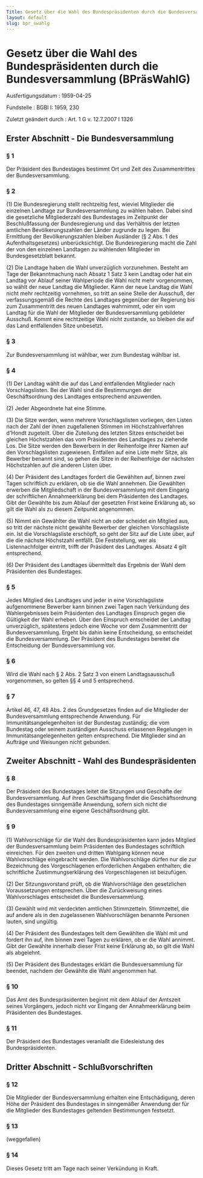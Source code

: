 ```yaml
---
Title: Gesetz über die Wahl des Bundespräsidenten durch die Bundesversammlung
layout: default
slug: bpr_swahlg
---
```


# Gesetz über die Wahl des Bundespräsidenten durch die Bundesversammlung (BPräsWahlG)

Ausfertigungsdatum
:   1959-04-25

Fundstelle
:   BGBl I: 1959, 230

Zuletzt geändert durch
:   Art. 1 G v. 12.7.2007 I 1326


## Erster Abschnitt - Die Bundesversammlung



### § 1

Der Präsident des Bundestages bestimmt Ort und Zeit des
Zusammentrittes der Bundesversammlung.


### § 2

(1) Die Bundesregierung stellt rechtzeitig fest, wieviel Mitglieder
die einzelnen Landtage zur Bundesversammlung zu wählen haben. Dabei
sind die gesetzliche Mitgliederzahl des Bundestages im Zeitpunkt der
Beschlußfassung der Bundesregierung und das Verhältnis der letzten
amtlichen Bevölkerungszahlen der Länder zugrunde zu legen. Bei
Ermittlung der Bevölkerungszahlen bleiben Ausländer (§ 2 Abs. 1 des
Aufenthaltsgesetzes) unberücksichtigt. Die Bundesregierung macht die
Zahl der von den einzelnen Landtagen zu wählenden Mitglieder im
Bundesgesetzblatt bekannt.

(2) Die Landtage haben die Wahl unverzüglich vorzunehmen. Besteht am
Tage der Bekanntmachung nach Absatz 1 Satz
3              kein Landtag oder hat ein Landtag vor Ablauf seiner
Wahlperiode die Wahl nicht mehr vorgenommen, so wählt der neue Landtag
die Mitglieder. Kann der neue Landtag die Wahl nicht mehr rechtzeitig
vornehmen, so tritt an seine Stelle der Ausschuß, der verfassungsgemäß
die Rechte des Landtages gegenüber der Regierung bis zum Zusammentritt
des neuen Landtages wahrnimmt, oder ein vom Landtag für die Wahl der
Mitglieder der Bundesversammlung gebildeter Ausschuß. Kommt eine
rechtzeitige Wahl nicht zustande, so bleiben die auf das Land
entfallenden Sitze unbesetzt.


### § 3

Zur Bundesversammlung ist wählbar, wer zum Bundestag wählbar ist.


### § 4

(1) Der Landtag wählt die auf das Land entfallenden Mitglieder nach
Vorschlagslisten. Bei der Wahl sind die Bestimmungen der
Geschäftsordnung des Landtages entsprechend anzuwenden.

(2) Jeder Abgeordnete hat eine Stimme.

(3) Die Sitze werden, wenn mehrere Vorschlagslisten vorliegen, den
Listen nach der Zahl der ihnen zugefallenen Stimmen im
Höchstzahlverfahren d'Hondt zugeteilt. Über die Zuteilung des letzten
Sitzes entscheidet bei gleichen Höchstzahlen das vom Präsidenten des
Landtages zu ziehende Los. Die Sitze werden den Bewerbern in der
Reihenfolge ihrer Namen auf den Vorschlagslisten zugewiesen. Entfallen
auf eine Liste mehr Sitze, als Bewerber benannt sind, so gehen die
Sitze in der Reihenfolge der nächsten Höchstzahlen auf die anderen
Listen über.

(4) Der Präsident des Landtages fordert die Gewählten auf, binnen zwei
Tagen schriftlich zu erklären, ob sie die Wahl annehmen. Die Gewählten
erwerben die Mitgliedschaft in der Bundesversammlung mit dem Eingang
der schriftlichen Annahmeerklärung bei dem Präsidenten des Landtages.
Gibt der Gewählte bis zum Ablauf der gesetzten Frist keine Erklärung
ab, so gilt die Wahl als zu diesem Zeitpunkt angenommen.

(5) Nimmt ein Gewählter die Wahl nicht an oder scheidet ein Mitglied
aus, so tritt der nächste nicht gewählte Bewerber der gleichen
Vorschlagsliste ein. Ist die Vorschlagsliste erschöpft, so geht der
Sitz auf die Liste über, auf die die nächste Höchstzahl entfällt. Die
Feststellung, wer als Listennachfolger eintritt, trifft der Präsident
des Landtages. Absatz 4 gilt entsprechend.

(6) Der Präsident des Landtages übermittelt das Ergebnis der Wahl dem
Präsidenten des Bundestages.


### § 5

Jedes Mitglied des Landtages und jeder in eine Vorschlagsliste
aufgenommene Bewerber kann binnen zwei Tagen nach Verkündung des
Wahlergebnisses beim Präsidenten des Landtages Einspruch gegen die
Gültigkeit der Wahl erheben. Über den Einspruch entscheidet der
Landtag unverzüglich, spätestens jedoch eine Woche vor dem
Zusammentritt der Bundesversammlung. Ergeht bis dahin keine
Entscheidung, so entscheidet die Bundesversammlung. Der Präsident des
Bundestages bereitet die Entscheidung der Bundesversammlung vor.


### § 6

Wird die Wahl nach § 2 Abs. 2 Satz 3 von einem Landtagsausschuß
vorgenommen, so gelten §§ 4 und 5 entsprechend.


### § 7

Artikel 46, 47, 48 Abs. 2 des Grundgesetzes finden auf die Mitglieder
der Bundesversammlung entsprechende Anwendung. Für
Immunitätsangelegenheiten ist der Bundestag zuständig; die vom
Bundestag oder seinem zuständigen Ausschuss erlassenen Regelungen in
Immunitätsangelegenheiten gelten entsprechend. Die Mitglieder sind an
Aufträge und Weisungen nicht gebunden.


## Zweiter Abschnitt - Wahl des Bundespräsidenten



### § 8

Der Präsident des Bundestages leitet die Sitzungen und Geschäfte der
Bundesversammlung. Auf ihren Geschäftsgang findet die Geschäftsordnung
des Bundestages sinngemäße Anwendung, sofern sich nicht die
Bundesversammlung eine eigene Geschäftsordnung gibt.


### § 9

(1) Wahlvorschläge für die Wahl des Bundespräsidenten kann jedes
Mitglied der Bundesversammlung beim Präsidenten des Bundestages
schriftlich einreichen. Für den zweiten und dritten Wahlgang können
neue Wahlvorschläge eingebracht werden. Die Wahlvorschläge dürfen nur
die zur Bezeichnung des Vorgeschlagenen erforderlichen Angaben
enthalten; die schriftliche Zustimmungserklärung des Vorgeschlagenen
ist beizufügen.

(2) Der Sitzungsvorstand prüft, ob die Wahlvorschläge den gesetzlichen
Voraussetzungen entsprechen. Über die Zurückweisung eines
Wahlvorschlages entscheidet die Bundesversammlung.

(3) Gewählt wird mit verdeckten amtlichen Stimmzetteln. Stimmzettel,
die auf andere als in den zugelassenen Wahlvorschlägen benannte
Personen lauten, sind ungültig.

(4) Der Präsident des Bundestages teilt dem Gewählten die Wahl mit und
fordert ihn auf, ihm binnen zwei Tagen zu erklären, ob er die Wahl
annimmt. Gibt der Gewählte innerhalb dieser Frist keine Erklärung ab,
so gilt die Wahl als abgelehnt.

(5) Der Präsident des Bundestages erklärt die Bundesversammlung für
beendet, nachdem der Gewählte die Wahl angenommen hat.


### § 10

Das Amt des Bundespräsidenten beginnt mit dem Ablauf der Amtszeit
seines Vorgängers, jedoch nicht vor Eingang der Annahmeerklärung beim
Präsidenten des Bundestages.


### § 11

Der Präsident des Bundestages veranlaßt die Eidesleistung des
Bundespräsidenten.


## Dritter Abschnitt - Schlußvorschriften



### § 12

Die Mitglieder der Bundesversammlung erhalten eine Entschädigung,
deren Höhe der Präsident des Bundestages in sinngemäßer Anwendung der
für die Mitglieder des Bundestages geltenden Bestimmungen festsetzt.


### § 13

(weggefallen)


### § 14

Dieses Gesetz tritt am Tage nach seiner Verkündung in Kraft.

